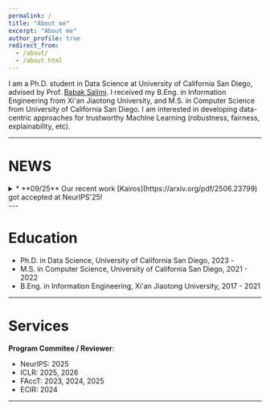```yaml
---
permalink: /
title: "About me"
excerpt: "About me"
author_profile: true
redirect_from: 
  - /about/
  - /about.html
---
```


I am a Ph.D. student in Data Science at University of California San Diego, advised by Prof. [Babak Salimi](https://bsalimi.github.io/). I received my B.Eng. in Information Engineering from Xi'an Jiaotong University, and M.S. in Computer Science from University of California San Diego. I am interested in developing data-centric approaches for trustworthy Machine Learning (robustness, fairness, explainability, etc). 

---

NEWS
======
<details>
<summary>
* **09/25** Our recent work [Kairos](https://arxiv.org/pdf/2506.23799) got accepted at NeurIPS'25!
</summary>
* **08/25** Serving on the PC of [ICLR 2026](https://iclr.cc/).
* **07/25** Our recent work [Savage](https://arxiv.org/pdf/2506.01230) got accepted at VLDB'26!
* **06/25** Started interning at TikTok working on generative recommender systems.
* **03/25** Our [demo paper for Zorro](https://dl.acm.org/doi/10.1145/3722212.3725143) got accepted at SIGMOD'25!
* **02/25** Serving on the PC of [FAccT 2025](https://facctconference.org/2025/).
* **12/24** Passed my preliminary exam!!
* **10/24** Serving on the PC of [ICLR 2025](https://iclr.cc/).
* **09/24** Our recent work [Zorro](https://arxiv.org/pdf/2405.18549) got accepted at NeurIPS'24!
* **06/24** Started interning at Microsoft Research ([Data Systems Group](https://www.microsoft.com/en-us/research/group/datasystems/)) working on vector search.
* **03/24** Our [vision paper regarding data biases](http://sites.computer.org/debull/A24mar/p18.pdf) published at IEEE DE Bulletin (issue on data-centric responsible AI).
* **02/24** Serving on the PC of [FAccT 2024](https://facctconference.org/2024/).
* **06/23** Our recent work [Crab](https://dl.acm.org/doi/abs/10.14778/3611479.3611498) got accepted at VLDB'23!
* **03/23** Gave a talk about our recent work [Crab](https://dl.acm.org/doi/abs/10.14778/3611479.3611498) at UCSD DB Seminar.
* **02/23** Serving on the PC of [FAccT 2023](https://facctconference.org/2023/).
* **01/23** Transferred to the Data Science PhD program at UCSD.
* **04/22** Received [SIGMOD 2022](https://sigmodconf.hosting.acm.org/2022/) Student Travel Award.
</details>
---

Education
======
* Ph.D. in Data Science, University of California San Diego, 2023 -
* M.S. in Computer Science, University of California San Diego, 2021 - 2022
* B.Eng. in Information Engineering, Xi'an Jiaotong University, 2017 - 2021

---

Services
======
**Program Commitee / Reviewer**:
* NeurIPS: 2025
* ICLR: 2025, 2026
* FAccT: 2023, 2024, 2025
* ECIR: 2024

<!-- **Reviewer / External Reviewer**: 
* SIGMOD: 2022, 2023, 2024 -->

<!-- ---

*I am looking for Research Intern/Machine Learning Intern roles at summer 2024. Please feel free to reach out to me if you think I would be a good fit.* -->

---



<script type='text/javascript' id='clustrmaps' src='//cdn.clustrmaps.com/map_v2.js?cl=080808&w=200&t=n&d=EDRFLLmYV_04jV0XECpDJonac7HIQqparNoTmPbFMvo&co=ffffff&cmo=3acc3a&cmn=ff5353&ct=808080'></script>